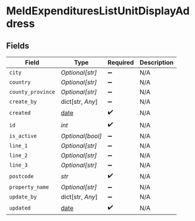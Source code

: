 # MeldExpendituresListUnitDisplayAddress


## Fields

| Field                                                                | Type                                                                 | Required                                                             | Description                                                          |
| -------------------------------------------------------------------- | -------------------------------------------------------------------- | -------------------------------------------------------------------- | -------------------------------------------------------------------- |
| `city`                                                               | *Optional[str]*                                                      | :heavy_minus_sign:                                                   | N/A                                                                  |
| `country`                                                            | *Optional[str]*                                                      | :heavy_minus_sign:                                                   | N/A                                                                  |
| `county_province`                                                    | *Optional[str]*                                                      | :heavy_minus_sign:                                                   | N/A                                                                  |
| `create_by`                                                          | dict[str, *Any*]                                                     | :heavy_minus_sign:                                                   | N/A                                                                  |
| `created`                                                            | [date](https://docs.python.org/3/library/datetime.html#date-objects) | :heavy_check_mark:                                                   | N/A                                                                  |
| `id`                                                                 | *int*                                                                | :heavy_check_mark:                                                   | N/A                                                                  |
| `is_active`                                                          | *Optional[bool]*                                                     | :heavy_minus_sign:                                                   | N/A                                                                  |
| `line_1`                                                             | *Optional[str]*                                                      | :heavy_minus_sign:                                                   | N/A                                                                  |
| `line_2`                                                             | *Optional[str]*                                                      | :heavy_minus_sign:                                                   | N/A                                                                  |
| `line_3`                                                             | *Optional[str]*                                                      | :heavy_minus_sign:                                                   | N/A                                                                  |
| `postcode`                                                           | *str*                                                                | :heavy_check_mark:                                                   | N/A                                                                  |
| `property_name`                                                      | *Optional[str]*                                                      | :heavy_minus_sign:                                                   | N/A                                                                  |
| `update_by`                                                          | dict[str, *Any*]                                                     | :heavy_minus_sign:                                                   | N/A                                                                  |
| `updated`                                                            | [date](https://docs.python.org/3/library/datetime.html#date-objects) | :heavy_check_mark:                                                   | N/A                                                                  |